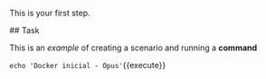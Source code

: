 This is your first step.

## Task

This is an _example_ of creating a scenario and running a **command**

`echo 'Docker inicial - Opus'`{{execute}}
